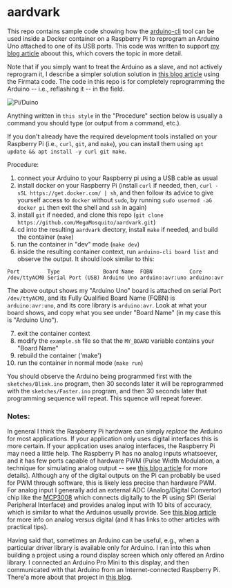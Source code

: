 # aardvark

This repo contains sample code showing how the [arduino-cli](https://arduino.github.io/arduino-cli/) tool can be used inside a Docker container on a Raspberry Pi to reprogram an Arduino Uno attached to one of its USB ports. This code was written to support [my blog article](https://darlingevil.com/arduinopi2/) aboout this, which covers the topic in more detail.

Note that if you simply want to treat the Arduino as a slave, and not actively reprogram it, I describe a simpler solution solution in [this blog article](https://darlingevil.com/arduinopi/) using the Firmata code. The code in this repo is for completely reprogramming the Arduino -- i.e., reflashing it -- in the field.

![Pi/Duino](https://raw.githubusercontent.com/MegaMosquito/aardvark/master/piduino.png)

Anything written in `this style` in the "Procedure" section below is usually a command you should type (or output from a command, etc.).

If you don't already have the required development tools installed on your Raspberry Pi (i.e., `curl`, `git`, and `make`), you can install them using `apt update && apt install -y curl git make`.

Procedure:
1. connect your Arduino to your Raspberry pi using a USB cable as usual
2. install docker on your Raspberry Pi (install `curl` if needed, then, `curl -sSL https://get.docker.com/ | sh`, and then follow its advice to give yourself access to `docker` without `sudo`, by running `sudo usermod -aG docker pi` then exit the shell and `ssh` in again)
3. install `git` if needed, and clone this repo (`git clone https://github.com/MegaMosquito/aardvark.git`)
4. cd into the resulting `aardvark` diectory, install `make` if needed, and build the container (`make`)
5. run the container in "dev" mode (`make dev`)
6. inside the resulting container context, run `arduino-cli board list` and observe the output. It should look similar to this:

```
Port         Type              Board Name  FQBN            Core
/dev/ttyACM0 Serial Port (USB) Arduino Uno arduino:avr:uno arduino:avr
```
The above output shows my "Arduino Uno" board is attached on serial Port `/dev/ttyACM0`, and its Fully Qualified Board Name (FQBN) is `arduino:avr:uno`, and its core library is `arduino:avr`. Look at what your board shows, and copy what you see under "Board Name" (in my case this is "Arduino Uno").

7. exit the container context
8. modify the `example.sh` file so that the `MY_BOARD` variable contains your "Board Name"
9. rebuild the container ('make')
10. run the container in normal mode (`make run`)

You should observe the Arduino being programmed first with the `sketches/Blink.ino` program, then 30 seconds later it will be reprogrammed with the `sketches/Faster.ino` program, and then 30 seconds later that programming sequence will repeat. This squence will repeat forever.

### Notes:

In general I think the Raspberry Pi hardware can simply *replace* the Arduino for most applications. If your application only uses digital interfaces this is more certain. If your application uses analog interfaces, the Raspberry Pi may need a little help. The Raspberry Pi has no analog inputs whatsoever, and it has few ports capable of hardware PWM (Pulse Width Modulation, a technique for simulating analog output -- see [this blog article](https://darlingevil.com/pulse-width-modulation-and-peace/) for more details). Although any of the digital outputs on the Pi can probably be used for PWM through software, this is likely less precise than hardware PWM. For analog input I generally add an external ADC (Analog/Digital Convertor) chip like the [MCP3008](https://www.adafruit.com/product/856) which connects digitally to the Pi using SPI (Serial Peripheral Interface) and provides analog input with 10 bits of accuracy, which is similar to what the Arduinos usually provide. See [this blog article](https://darlingevil.com/analog-vs-digital/) for more info on analog versus digital (and it has links to other articles with practical tips).

Having said that, sometimes an Arduino can be useful, e.g., when a particular driver library is available only for Arduino. I ran into this when building a project using a round display screen which only offered an Ardino library. I connected an Arduino Pro Mini to this display, and then communicated with that Arduino from an Internet-connected Raspberry Pi. There'a more about that project in [this blog](https://darlingevil.com/piduino-arduinopi2/).

